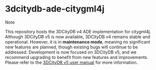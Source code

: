 # 3dcitydb-ade-citygml4j

> [!NOTE]
> This repository hosts the 3DCityDB v4 ADE implementation for citygml4j. Although 3DCityDB v5 is now available, 3DCityDB v4
> remains stable and operational. However, it is in **maintenance mode**, meaning no significant new features are
> planned, though existing bugs will continue to be addressed. Development is now focused on 3DCityDB v5, and we recommend
> upgrading to benefit from new features and improvements. Please refer to the [3DCityDB v5 user manual](https://3dcitydb.github.io/3dcitydb-mkdocs/)
> for more information.